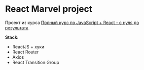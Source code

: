# React Marvel project

Проект из курса [Полный курс по JavaScript + React - с нуля до результата](https://www.udemy.com/course/javascript_full/). 

**Stack:**

- ReactJS + хуки
- React Router
- Axios
- React Transition Group


